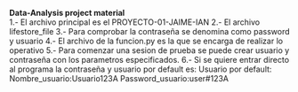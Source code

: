 <b>Data-Analysis project material </b> <br>
1.- El archivo principal es el PROYECTO-01-JAIME-IAN
2.- El archivo lifestore_file 
3.- Para comprobar la contraseña se denomina como password y usuario 
4.- El archivo de la funcion.py es la que se encarga de realizar lo operativo 
5.- Para comenzar una sesion de prueba se puede crear usuario y contraseña con los parametros especificados. 
6.- Si se quiere entrar directo al programa la contraseña y usuario por default es: 
Usuario por default: 
Nombre_usuario:Usuario123A
Password_usuario:user#123A

